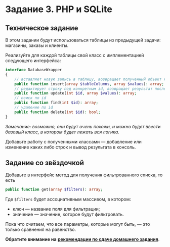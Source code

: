 # Задание 3. PHP и SQLite

## Техническое задание
В этом задании будут использоваться таблицы из предыдущей задачи: магазины, заказы и клиенты.

Реализуйте для каждой таблицы свой класс с имплементацией следующего интерфейса:
```php
interface DatabaseWrapper
{
    // вставляет новую запись в таблицу, возвращает полученный объект как массив
    public function insert(array $tableColumns, array $values): array;
    // редактирует строку под конкретным id, возвращает результат после изменения
    public function update(int $id, array $values): array;
    // поиск по id
    public function find(int $id): array;
    // удаление по id
    public function delete(int $id): bool;
}
```

*Замечание: возможно, они будут очень похожи, и можно будет ввести базовый класс, в котором будет лежать вся логика.*

Добавьте работу с полученными классами — добавление или изменение каких либо строк и вывод результата в консоль.

## Задание со звёздочкой
Добавьте в интерфейс метод для получения фильтрованного списка, то есть

```php
public function get(array $filters): array;
```

Где `$filters` будет ассоциативным массивом, в котором:
* ключ — название поля для фильтрации;
* значение — значение, которое будут фильтровать.

Пока что считаем, что все параметры, которые могут быть, — это только сравнения на равенство.

**Обратите внимание на** [**рекомендации по сдаче домашнего задания**](../homework.md). 
